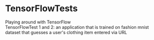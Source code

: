# TensorFlowTests
Playing around with TensorFlow 
<br/>
TensorFlowTest 1 and 2: an application that is trained on fashion mnist dataset that guesses a user's clothing item entered via URL
